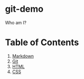 # git-demo
Who am I?

# Table of Contents

1. [Markdown](#example)
2. [Git](#example2)
3. [HTML](#third-example)
4. [CSS](#fourth-examplehttpwwwfourthexamplecom)